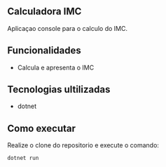## Calculadora IMC

Aplicaçao console para o calculo do IMC.
## Funcionalidades

- Calcula e apresenta o IMC 

## Tecnologias ultilizadas
 - dotnet
 ## Como executar 
 
 Realize o clone do repositorio e execute o comando:

 ```
 dotnet run
 ```
